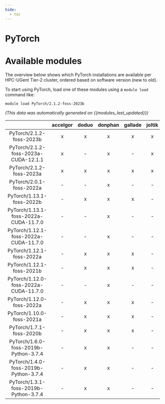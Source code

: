 ```yaml
---
hide:
  - toc
---
```


PyTorch
=======

# Available modules


The overview below shows which PyTorch installations are available per HPC-UGent Tier-2 cluster, ordered based on software version (new to old).

To start using PyTorch, load one of these modules using a `module load` command like:

```shell
module load PyTorch/2.1.2-foss-2023b
```

*(This data was automatically generated on {{modules_last_updated}})*  

| |accelgor|doduo|donphan|gallade|joltik|shinx|skitty|
| :---: | :---: | :---: | :---: | :---: | :---: | :---: | :---: |
|PyTorch/2.1.2-foss-2023b|x|x|x|x|x|x|x|
|PyTorch/2.1.2-foss-2023a-CUDA-12.1.1|x|-|x|-|x|-|-|
|PyTorch/2.1.2-foss-2023a|x|x|x|x|x|x|x|
|PyTorch/2.0.1-foss-2022a|-|-|x|-|-|-|-|
|PyTorch/1.13.1-foss-2022b|-|x|x|x|-|-|-|
|PyTorch/1.13.1-foss-2022a-CUDA-11.7.0|-|-|x|-|-|-|-|
|PyTorch/1.12.1-foss-2022a-CUDA-11.7.0|-|-|x|-|-|-|-|
|PyTorch/1.12.1-foss-2022a|-|x|x|x|-|-|-|
|PyTorch/1.12.1-foss-2021b|-|x|x|x|-|-|-|
|PyTorch/1.12.0-foss-2022a-CUDA-11.7.0|-|-|x|-|-|-|-|
|PyTorch/1.12.0-foss-2022a|-|x|x|x|-|x|-|
|PyTorch/1.10.0-foss-2021a|-|x|x|x|-|-|-|
|PyTorch/1.7.1-foss-2020b|-|x|x|x|-|-|-|
|PyTorch/1.6.0-foss-2019b-Python-3.7.4|-|x|x|-|-|-|-|
|PyTorch/1.4.0-foss-2019b-Python-3.7.4|-|x|x|-|-|-|-|
|PyTorch/1.3.1-foss-2019b-Python-3.7.4|-|x|x|-|-|-|-|
